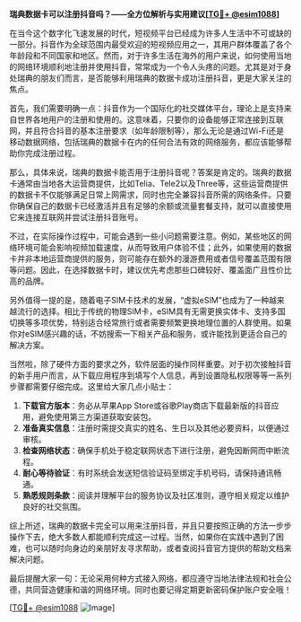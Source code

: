 **瑞典数据卡可以注册抖音吗？——全方位解析与实用建议[[TG💪+ @esim1088](https://t.me/s/esim1088)]**

在当今这个数字化飞速发展的时代，短视频平台已经成为许多人生活中不可或缺的一部分。抖音作为全球范围内最受欢迎的短视频应用之一，其用户群体覆盖了各个年龄段和不同国家和地区。然而，对于许多生活在海外的用户来说，如何使用当地的网络环境顺利地注册并使用抖音，常常成为一个令人头疼的问题。尤其是对于身处瑞典的朋友们而言，是否能够利用瑞典的数据卡成功注册抖音，更是大家关注的焦点。

首先，我们需要明确一点：抖音作为一个国际化的社交媒体平台，理论上是支持来自世界各地用户的注册和使用的。这意味着，只要你的设备能够正常连接到互联网，并且符合抖音的基本注册要求（如年龄限制等），那么无论是通过Wi-Fi还是移动数据网络，包括瑞典的数据卡在内的任何合法有效的网络服务，都应该能够帮助你完成注册过程。

那么，具体来说，瑞典的数据卡能否用于注册抖音呢？答案是肯定的。瑞典的数据卡通常由当地各大运营商提供，比如Telia、Tele2以及Three等，这些运营商提供的数据卡不仅能够满足日常上网需求，同时也完全兼容抖音所需的网络条件。只要你确保自己的数据卡已经激活并且有足够的余额或流量套餐支持，就可以直接使用它来连接互联网并尝试注册抖音账号。

不过，在实际操作过程中，可能会遇到一些小问题需要注意。例如，某些地区的网络环境可能会影响视频加载速度，从而导致用户体验不佳；此外，如果使用的数据卡并非本地运营商提供的服务，则可能存在额外的漫游费用或者信号覆盖范围有限等问题。因此，在选择数据卡时，建议优先考虑那些口碑较好、覆盖面广且性价比高的品牌。

另外值得一提的是，随着电子SIM卡技术的发展，“虚拟eSIM”也成为了一种越来越流行的选择。相比于传统的物理SIM卡，eSIM具有无需更换实体卡、支持多国切换等多项优势，特别适合经常旅行或者需要频繁更换地理位置的人群使用。如果你对eSIM感兴趣的话，不妨搜索一下相关产品和服务，或许能找到更适合自己的解决方案。

当然啦，除了硬件方面的要求之外，软件层面的操作同样重要。对于初次接触抖音的新手用户而言，从下载应用程序到填写个人信息，再到设置隐私权限等等一系列步骤都需要仔细完成。这里给大家几点小贴士：

1. **下载官方版本**：务必从苹果App Store或谷歌Play商店下载最新版的抖音应用，避免使用第三方渠道获取安装包。
2. **准备真实信息**：注册时需提交真实的姓名、生日以及其他必要资料，以便通过审核。
3. **检查网络状态**：确保手机处于稳定联网状态下进行注册，避免因断网而中断流程。
4. **耐心等待验证**：有时系统会发送短信验证码至绑定手机号码，请保持通讯畅通。
5. **熟悉规则条款**：阅读并理解平台的服务协议及社区准则，遵守相关规定以维护良好的社交氛围。

综上所述，瑞典的数据卡完全可以用来注册抖音，并且只要按照正确的方法一步步操作下去，绝大多数人都能顺利完成这一过程。当然，如果你在实践中遇到了困难，也可以随时向身边的亲朋好友寻求帮助，或者查阅抖音官方提供的帮助文档来解决问题。

最后提醒大家一句：无论采用何种方式接入网络，都应遵守当地法律法规和社会公德，共同营造健康和谐的网络环境。同时也要记得定期更新密码保护账户安全哦！

[[TG💪+ @esim1088](https://t.me/s/esim1088) ![Image](https://i.postimg.cc/4NQfJmqS/Snipaste-2025-05-13-00-14-12.png)]